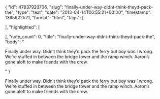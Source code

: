 {
  "id": 47937920706,
  "slug": "finally-under-way-didnt-think-theyd-pack-the",
  "type": "text",
  "date": "2013-04-14T06:55:21+00:00",
  "timestamp": 1365922521,
  "format": "html",
  "tags": [

  ],
  "highlighted": [

  ],
  "note_count": 0,
  "title": "finally-under-way-didnt-think-theyd-pack-the",
  "body": "<p>Finally under way. Didn&rsquo;t think they&rsquo;d pack the ferry but boy was I wrong. We&rsquo;re stuffed in between the bridge tower and the ramp winch. Aaron&rsquo;s gone aloft to make friends with the crew.</p>"
}

<p>Finally under way. Didn&rsquo;t think they&rsquo;d pack the ferry but boy was I wrong. We&rsquo;re stuffed in between the bridge tower and the ramp winch. Aaron&rsquo;s gone aloft to make friends with the crew.</p>
